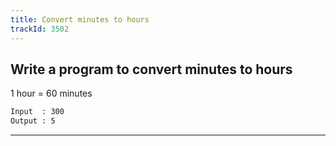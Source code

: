 ```yaml
---
title: Convert minutes to hours
trackId: 3502
---
```


## Write a program to convert minutes to hours

1 hour = 60 minutes

```txt
Input  : 300
Output : 5
```

---
